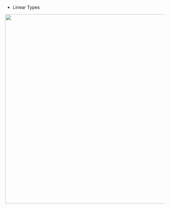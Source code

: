 * Linear Types

<img src="https://user-images.githubusercontent.com/38745369/39737484-37767c14-523a-11e8-90af-93eca40f48c5.png" width="600">
